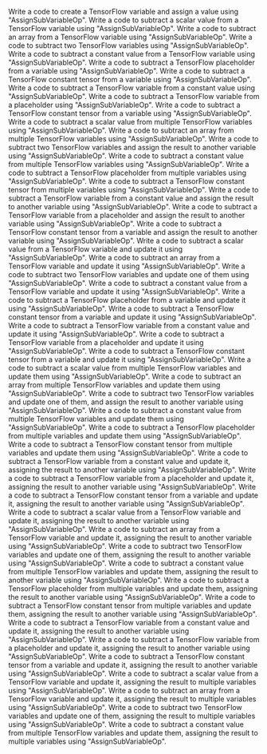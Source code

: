 Write a code to create a TensorFlow variable and assign a value using "AssignSubVariableOp".
Write a code to subtract a scalar value from a TensorFlow variable using "AssignSubVariableOp".
Write a code to subtract an array from a TensorFlow variable using "AssignSubVariableOp".
Write a code to subtract two TensorFlow variables using "AssignSubVariableOp".
Write a code to subtract a constant value from a TensorFlow variable using "AssignSubVariableOp".
Write a code to subtract a TensorFlow placeholder from a variable using "AssignSubVariableOp".
Write a code to subtract a TensorFlow constant tensor from a variable using "AssignSubVariableOp".
Write a code to subtract a TensorFlow variable from a constant value using "AssignSubVariableOp".
Write a code to subtract a TensorFlow variable from a placeholder using "AssignSubVariableOp".
Write a code to subtract a TensorFlow constant tensor from a variable using "AssignSubVariableOp".
Write a code to subtract a scalar value from multiple TensorFlow variables using "AssignSubVariableOp".
Write a code to subtract an array from multiple TensorFlow variables using "AssignSubVariableOp".
Write a code to subtract two TensorFlow variables and assign the result to another variable using "AssignSubVariableOp".
Write a code to subtract a constant value from multiple TensorFlow variables using "AssignSubVariableOp".
Write a code to subtract a TensorFlow placeholder from multiple variables using "AssignSubVariableOp".
Write a code to subtract a TensorFlow constant tensor from multiple variables using "AssignSubVariableOp".
Write a code to subtract a TensorFlow variable from a constant value and assign the result to another variable using "AssignSubVariableOp".
Write a code to subtract a TensorFlow variable from a placeholder and assign the result to another variable using "AssignSubVariableOp".
Write a code to subtract a TensorFlow constant tensor from a variable and assign the result to another variable using "AssignSubVariableOp".
Write a code to subtract a scalar value from a TensorFlow variable and update it using "AssignSubVariableOp".
Write a code to subtract an array from a TensorFlow variable and update it using "AssignSubVariableOp".
Write a code to subtract two TensorFlow variables and update one of them using "AssignSubVariableOp".
Write a code to subtract a constant value from a TensorFlow variable and update it using "AssignSubVariableOp".
Write a code to subtract a TensorFlow placeholder from a variable and update it using "AssignSubVariableOp".
Write a code to subtract a TensorFlow constant tensor from a variable and update it using "AssignSubVariableOp".
Write a code to subtract a TensorFlow variable from a constant value and update it using "AssignSubVariableOp".
Write a code to subtract a TensorFlow variable from a placeholder and update it using "AssignSubVariableOp".
Write a code to subtract a TensorFlow constant tensor from a variable and update it using "AssignSubVariableOp".
Write a code to subtract a scalar value from multiple TensorFlow variables and update them using "AssignSubVariableOp".
Write a code to subtract an array from multiple TensorFlow variables and update them using "AssignSubVariableOp".
Write a code to subtract two TensorFlow variables and update one of them, and assign the result to another variable using "AssignSubVariableOp".
Write a code to subtract a constant value from multiple TensorFlow variables and update them using "AssignSubVariableOp".
Write a code to subtract a TensorFlow placeholder from multiple variables and update them using "AssignSubVariableOp".
Write a code to subtract a TensorFlow constant tensor from multiple variables and update them using "AssignSubVariableOp".
Write a code to subtract a TensorFlow variable from a constant value and update it, assigning the result to another variable using "AssignSubVariableOp".
Write a code to subtract a TensorFlow variable from a placeholder and update it, assigning the result to another variable using "AssignSubVariableOp".
Write a code to subtract a TensorFlow constant tensor from a variable and update it, assigning the result to another variable using "AssignSubVariableOp".
Write a code to subtract a scalar value from a TensorFlow variable and update it, assigning the result to another variable using "AssignSubVariableOp".
Write a code to subtract an array from a TensorFlow variable and update it, assigning the result to another variable using "AssignSubVariableOp".
Write a code to subtract two TensorFlow variables and update one of them, assigning the result to another variable using "AssignSubVariableOp".
Write a code to subtract a constant value from multiple TensorFlow variables and update them, assigning the result to another variable using "AssignSubVariableOp".
Write a code to subtract a TensorFlow placeholder from multiple variables and update them, assigning the result to another variable using "AssignSubVariableOp".
Write a code to subtract a TensorFlow constant tensor from multiple variables and update them, assigning the result to another variable using "AssignSubVariableOp".
Write a code to subtract a TensorFlow variable from a constant value and update it, assigning the result to another variable using "AssignSubVariableOp".
Write a code to subtract a TensorFlow variable from a placeholder and update it, assigning the result to another variable using "AssignSubVariableOp".
Write a code to subtract a TensorFlow constant tensor from a variable and update it, assigning the result to another variable using "AssignSubVariableOp".
Write a code to subtract a scalar value from a TensorFlow variable and update it, assigning the result to multiple variables using "AssignSubVariableOp".
Write a code to subtract an array from a TensorFlow variable and update it, assigning the result to multiple variables using "AssignSubVariableOp".
Write a code to subtract two TensorFlow variables and update one of them, assigning the result to multiple variables using "AssignSubVariableOp".
Write a code to subtract a constant value from multiple TensorFlow variables and update them, assigning the result to multiple variables using "AssignSubVariableOp".